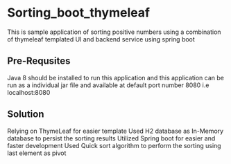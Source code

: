 # Sorting_boot_thymeleaf

This is sample application of sorting positive numbers using a combination of thymeleaf templated UI and backend service using spring boot

## Pre-Requsites

Java 8 should be installed to run this application and this application can be run as a individual jar file and available at default port number 8080 i.e localhost:8080

## Solution

Relying on ThymeLeaf for easier template
Used H2 database as In-Memory database to persist the sorting results
Utilized Spring boot for easier and faster development 
Used Quick sort algorithm to perform the sorting using last element as pivot



